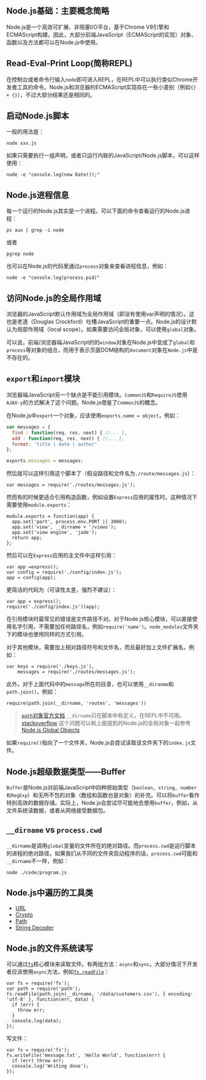 Node.js基础：主要概念简略----Node.js是一个高效可扩展、非阻塞I/O平台，基于Chrome V8引擎和ECMAScript构建。因此，大部分前端JavaScript（ECMAScript的实现）对象、函数以及方法都可以在Node.js中使用。## Read-Eval-Print Loop(简称REPL)在控制台或者命令行输入`node`即可进入REPL，在REPL中可以执行类似Chrome开发者工具的命令。Node.js和浏览器的ECMAScript实现存在一些小差别（例如`{} + {}`），不过大部分结果还是相同的。## 启动Node.js脚本一般的用法是：`node xxx.js`如果只需要执行一组声明，或者只运行内联的JavaScript/Node.js脚本，可以这样使用：```node -e "console.log(new Date());"```## Node.js进程信息每一个运行的Node.js其实是一个进程。可以下面的命令查看运行的Node.js进程：```ps aux | grep -i node```或者```pgrep node```也可以在Node.js的代码里通过`process`对象来查看进程信息，例如：```node -e "console.log(process.pid)"```## 访问Node.js的全局作用域浏览器的JavaScript默认作用域为全局作用域（即没有使用var声明的情况）。这也是老道（Douglas Crockford）吐槽JavaScript的重要一点。Node.js的设计默认为局部作用域（local scope）。如果需要访问全局对象，可以使用`global`对象。可以说，前端/浏览器端JavaScript的的`window`对象在Node.js中变成了`global`和`process`等对象的组合，而用于表示页面DOM结构的`document`对象在`Node.js`中是不存在的。## `export`和`import`模块浏览器端JavaScript另一个缺点是不能引用模块。`CommonJS`和`RequireJS`使用`AJAX-y`的方式解决了这个问题。Node.js借鉴了`CommonJS`的概念。在Node.js中`export`一个对象，应该使用`exports.name = object`，例如：```javascriptvar messages = {  find : function(req, res, next) { //... },  add : function(req, res, next) { //... },  format: 'title | date | author'};exports.messages = messages;```然后就可以这样引用这个脚本了（假设路径和文件名为`./route/messages.js`）：```var messages = require('./routes/messages.js');```然而有的时候更适合引用构造函数，例如设置`Express`应用的属性时。这种情况下需要使用`module.exports`：```module.exports = function(app) {  app.set('port', process.env.PORT || 3000);  app.set('view', __dirname + '/views');  app.set('view engine', 'jade');  return app;};```然后可以在`Express`应用的主文件中这样引用：```var app =express();var config = require('./config/index.js');app = config(app);```更简洁的代码为（可读性太差，强烈不建议）：```var app = express();require('./config/index.js')(app);```在引用模块时最常见的错误是文件路径不对。对于Node.js核心模块，可以直接使用名字引用，不需要加任何路径名，例如`require('name')`。`node_modules`文件夹下的模块也使用同样的方式引用。对于其他模块，需要加上相对路径符号和文件名，而且最好加上文件扩展名，例如：```var keys = require('./keys.js'),    messages = require('./routes/messages.js');```此外，对于上面代码中的`message`所在的目录，也可以使用`__diranme`和`path.join()`，例如：```require(path.join(__dirname, 'routes', 'messages'))```> [`path`对象官方文档](http://nodejs.org/api/path.html)> `__dirname`只在脚本中有定义，在REPL中不可用。[stackoverflow](http://stackoverflow.com/questions/8817423/node-dirname-not-defined)> 这个问题可以和上面提到的Node.js的全局对象一起参考[Node.js Global Objects](http://nodejs.org/docs/latest/api/globals.html)如果`require()`指向了一个文件夹，Node.js会尝试读取该文件夹下的`index.js`文件。## Node.js超级数据类型——Buffer`Buffer`是Node.js对前端JavaScript中四种原始类型（`boolean, string, number和RegExp`）和无所不包的对象（数组和函数也是对象）的补充。可以将`buffer`看作特别高效的数据存储。实际上，Node.js会尝试尽可能地去使用`buffer`，例如，从文件系统读数据，或者从网络接受数据包。## `__dirname` vs `process.cwd``__dirname`是调用`global`变量的文件所在的绝对路径。而`process.cwd`是运行脚本的进程的绝对路径。如果我们从不同的文件夹启动程序的话，`process.cwd`可能和`__dirname`不一样，例如：```node ./code/program.js```## Node.js中遍历的工具类* [URL](http://nodejs.org/api/url.html)* [Crypto](http://nodejs.org/api/crypto.html)* [Path](http://nodejs.org/api/path.html)* [String Decoder](http://nodejs.org/api/string_decoder.html)## Node.js的文件系统读写可以通过[`fs`](http://nodejs.org/api/fs.html)核心模块来读取文件。有两组方法：`async`和`sync`。大部分情况下开发者应该使用`async`方法，例如[`fs.readFile`](http://nodejs.org/api/fs.html#fs_fs_readfile_filename_options_callback)：```var fs = require('fs');var path = require('path');fs.readFile(path.join(__dirname, '/data/customers.csv'), { encoding: 'utf-8' }, function(err, data) {  if (err) {    throw err;  }  console.log(data);});```写文件：```var fs = require('fs');fs.writeFile('message.txt', 'Hello World', function(err) {  if (err) throw err;  console.log('Writing done');});```